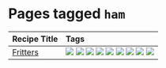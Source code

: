 # Pages tagged `ham`

|Recipe Title|Tags
|:---|:---|
|[Fritters](../recipes/fritters.md)|[![](https://img.shields.io/badge/tag-chicken-9d5b24)](../tags/chicken.md) [![](https://img.shields.io/badge/tag-dairy-e4f90)](../tags/dairy.md) [![](https://img.shields.io/badge/tag-family-c02c21)](../tags/family.md) [![](https://img.shields.io/badge/tag-fried-ab4f55)](../tags/fried.md) [![](https://img.shields.io/badge/tag-ham-2b6571)](../tags/ham.md) [![](https://img.shields.io/badge/tag-lamb-1fc54)](../tags/lamb.md) [![](https://img.shields.io/badge/tag-leftovers-32c994)](../tags/leftovers.md) [![](https://img.shields.io/badge/tag-profile-e5c1d4)](../tags/profile.md) [![](https://img.shields.io/badge/tag-vegetables-e5fa6f)](../tags/vegetables.md)|